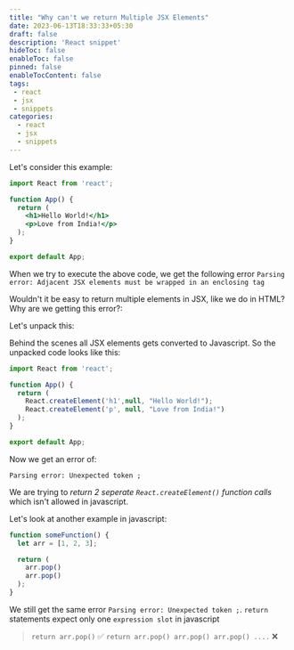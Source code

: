 ```yaml
---
title: "Why can't we return Multiple JSX Elements"
date: 2023-06-13T18:33:33+05:30
draft: false
description: 'React snippet'
hideToc: false
enableToc: false
pinned: false
enableTocContent: false
tags:
 - react
 - jsx
 - snippets
categories:
  - react
  - jsx
  - snippets
---
```


Let's consider this example:

```jsx
import React from 'react';

function App() {
  return (
    <h1>Hello World!</h1>
    <p>Love from India!</p>
  );
}

export default App;
```

When we try to execute the above code, we get the following error
`Parsing error: Adjacent JSX elements must be wrapped in an enclosing tag`

Wouldn't it be easy to return multiple elements in JSX, like we do in HTML? Why are we getting this error?:

Let's unpack this:

Behind the scenes all JSX elements gets converted to Javascript. So the unpacked code looks like this:

```js
import React from 'react';

function App() {
  return (
    React.createElement('h1',null, "Hello World!");
    React.createElement('p', null, "Love from India!")
  );
}

export default App;
```

Now we get an error of: 

`Parsing error: Unexpected token ;`

We are trying to *return 2 seperate `React.createElement()` function calls* which isn't allowed in javascript. 

Let's look at another example in javascript:

```js
function someFunction() {
  let arr = [1, 2, 3];

  return (
    arr.pop()
    arr.pop()
  );
}
```

We still get the same error `Parsing error: Unexpected token ;`. `return` statements expect only one `expression slot` in javascript

> `return arr.pop()` :white_check_mark:
> `return arr.pop() arr.pop() arr.pop() ....` :x:

